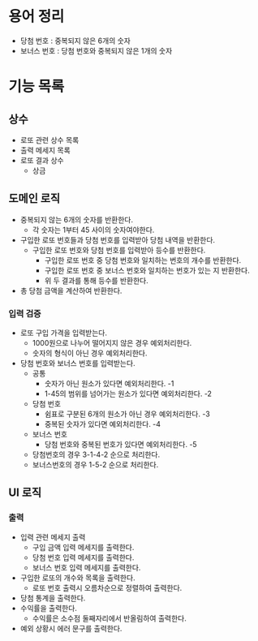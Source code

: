 # 용어 정리
* 당첨 번호 : 중복되지 않은 6개의 숫자
* 보너스 번호 : 당첨 번호와 중복되지 않은 1개의 숫자
# 기능 목록
## 상수
* 로또 관련 상수 목록 
* 출력 메세지 목록
* 로또 결과 상수
  * 상금
## 도메인 로직
* 중복되지 않는 6개의 숫자를 반환한다.
  * 각 숫자는 1부터 45 사이의 숫자여야한다.
* 구입한 로또 번호들과 당첨 번호를 입력받아 당첨 내역을 반환한다.
    * 구입한 로또 번호와 당첨 번호를 입력받아 등수를 반환한다.
        * 구입한 로또 번호 중 당첨 번호와 일치하는 번호의 개수를 반환한다.
        * 구입한 로또 번호 중 보너스 번호와 일치하는 번호가 있는 지 반환한다.
        * 위 두 결과를 통해 등수를 반환한다.
* 총 당첨 금액을 계산하여 반환한다.
### 입력 검증
* 로또 구입 가격을 입력받는다.
    * 1000원으로 나누어 떨어지지 않은 경우 예외처리한다.
    * 숫자의 형식이 아닌 경우 예외처리한다.
* 당첨 번호와 보너스 번호를 입력받는다.
    * 공통
        * 숫자가 아닌 원소가 있다면 예외처리한다. -1
        * 1-45의 범위를 넘어가는 원소가 있다면 예외처리한다. -2
    * 당첨 번호
        * 쉼표로 구분된 6개의 원소가 아닌 경우 예외처리한다. -3
        * 중복된 숫자가 있다면 예외처리한다. -4
    * 보너스 번호
        * 당첨 번호와 중복된 번호가 있다면 예외처리한다. -5
    * 당첨번호의 경우 3-1-4-2 순으로 처리한다.
    * 보너스번호의 경우 1-5-2 순으로 처리한다.
## UI 로직
### 출력
* 입력 관련 메세지 출력
    * 구입 금액 입력 메세지를 출력한다.
    * 당첨 번호 입력 메세지를 출력한다.
    * 보너스 번호 입력 메세지를 출력한다.
* 구입한 로또의 개수와 목록을 출력한다.
    * 로또 번호 출력시 오름차순으로 정렬하여 출력한다.
* 당첨 통계을 출력한다.
* 수익률을 출력한다.
    * 수익률은 소수점 둘째자리에서 반올림하여 출력한다.
* 예외 상황시 에러 문구를 출력한다.
